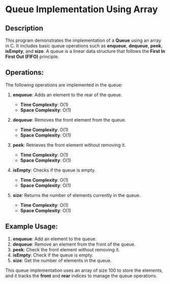 # Queue Implementation Using Array

## Description

This program demonstrates the implementation of a **Queue** using an array in C. It includes basic queue operations such as **enqueue**, **dequeue**, **peek**, **isEmpty**, and **size**. A queue is a linear data structure that follows the **First In First Out (FIFO)** principle.

## Operations:

The following operations are implemented in the queue:

1. **enqueue**: Adds an element to the rear of the queue.

   - **Time Complexity**: O(1)
   - **Space Complexity**: O(1)

2. **dequeue**: Removes the front element from the queue.

   - **Time Complexity**: O(1)
   - **Space Complexity**: O(1)

3. **peek**: Retrieves the front element without removing it.

   - **Time Complexity**: O(1)
   - **Space Complexity**: O(1)

4. **isEmpty**: Checks if the queue is empty.

   - **Time Complexity**: O(1)
   - **Space Complexity**: O(1)

5. **size**: Returns the number of elements currently in the queue.
   - **Time Complexity**: O(1)
   - **Space Complexity**: O(1)

## Example Usage:

1. **enqueue**: Add an element to the queue.
2. **dequeue**: Remove an element from the front of the queue.
3. **peek**: Check the front element without removing it.
4. **isEmpty**: Check if the queue is empty.
5. **size**: Get the number of elements in the queue.

This queue implementation uses an array of size 100 to store the elements, and it tracks the **front** and **rear** indices to manage the queue operations.
